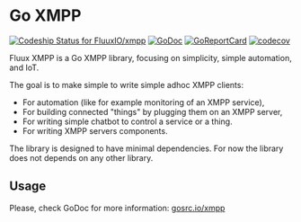 # Go XMPP

[![Codeship Status for FluuxIO/xmpp](https://app.codeship.com/projects/dba7f300-d145-0135-6c51-26e28af241d2/status?branch=master)](https://app.codeship.com/projects/262399) [![GoDoc](https://godoc.org/gosrc.io/xmpp?status.svg)](https://godoc.org/gosrc.io/xmpp) [![GoReportCard](https://goreportcard.com/badge/gosrc.io/xmpp)](https://goreportcard.com/report/fluux.io/xmpp) [![codecov](https://codecov.io/gh/FluuxIO/xmpp/branch/master/graph/badge.svg)](https://codecov.io/gh/FluuxIO/xmpp)

Fluux XMPP is a Go XMPP library, focusing on simplicity, simple automation, and IoT.

The goal is to make simple to write simple adhoc XMPP clients:

- For automation (like for example monitoring of an XMPP service),
- For building connected "things" by plugging them on an XMPP server,
- For writing simple chatbot to control a service or a thing.
- For writing XMPP servers components.

The library is designed to have minimal dependencies. For now the library does not depends on any other library.

## Usage

Please, check GoDoc for more information: [gosrc.io/xmpp](https://godoc.org/gosrc.io/xmpp)
